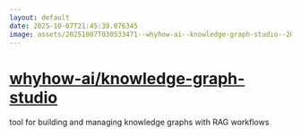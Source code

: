 ```yaml
---
layout: default
date: 2025-10-07T21:45:39.076345
image: assets/20251007T030533471--whyhow-ai--knowledge-graph-studio--20251007T032051263--cropped.png
---
```


# [whyhow-ai/knowledge-graph-studio](https://github.com/whyhow-ai/knowledge-graph-studio)

tool for building and managing knowledge graphs with RAG workflows
